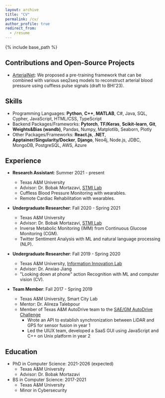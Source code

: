 ```yaml
---
layout: archive
title: "CV"
permalink: /cv/
author_profile: true
redirect_from:
  - /resume
---
```


{% include base_path %}

## Contributions and Open-Source Projects

- [ArterialNet](https://github.com/innoversa/ArterialNet/): We proposed a pre-training framework that can be combined with various seq2seq models to reconstruct arterial blood pressure using cuffless pulse signals (draft to BHI'23).

## Skills

- Programming Languages: **Python**, **C++**, **MATLAB**, C#, Java, SQL, Cypher, JavaScript, HTML/CSS, TypeScript
- Backend Packages/Frameworks: **Pytorch**, **TF/Keras**, **Scikit-learn**, **Git**, **Weights&Bias (wandb)**, Pandas, Numpy, Matplotlib, Seaborn, Plotly
- Other Packages/Frameworks: **React.js**, **.NET**, **Apptainer/Singularity/Docker**, **Django**, Neo4j, Node.js, JDBC, MongoDB, PostgreSQL, AWS, Azure

## Experience

- **Research Assistant**: Summer 2021 - present
  - Texas A&M University
  - Advisor: Dr. Bobak Mortazavi, [STMI Lab](https://stmilab.github.io/)
  - Cuffless Blood Pressure Monitoring with wearables.
  - Remote Cardiac Rehabilitation with wearables.

- **Undergraduate Researcher**: Fall 2020 - Spring 2021
  - Texas A&M University
  - Advisor: Dr. Bobak Mortazavi, [STMI Lab](https://stmilab.github.io/)
  - Inverse Metabolic Monitoring (IMM) from Continuous Glucose Monitoring (CGM).
  - Twitter Sentiment Analysis with ML and natural language processing (NLP).

- **Undergraduate Researcher**: Fall 2019 - Spring 2020
  - Texas A&M University, [Information Innovation Lab](https://people.engr.tamu.edu/ajiang/index.html)
  - Advisor: Dr. Anxiao Jiang
  - "Looking down at phone" action Recognition with ML and computer vision (CV).

- **Team Member**: Fall 2017 - Spring 2019
  - Texas A&M University, Smart City Lab
  - Mentor: Dr. Alireza Talebpour
  - Member of Texas A&M AutoDrive team to the [SAE/GM AutoDrive Challenge](https://autodrivechallenge.com/)
    - Wrote an API to establish synchronization between LiDAR and GPS for sensor fusion in year 1
    - Led the UIUX team, developed a SaaS GUI using JavaScript and C++ on Unix platform in year 2

## Education

- PhD in Computer Science: 2021-2026 (expected)
  - Texas A&M University
  - Advisor: Dr. Bobak Mortazavi
- BS in Computer Science: 2017-2021
  - Texas A&M University
  - Minor in Cybersecurity
